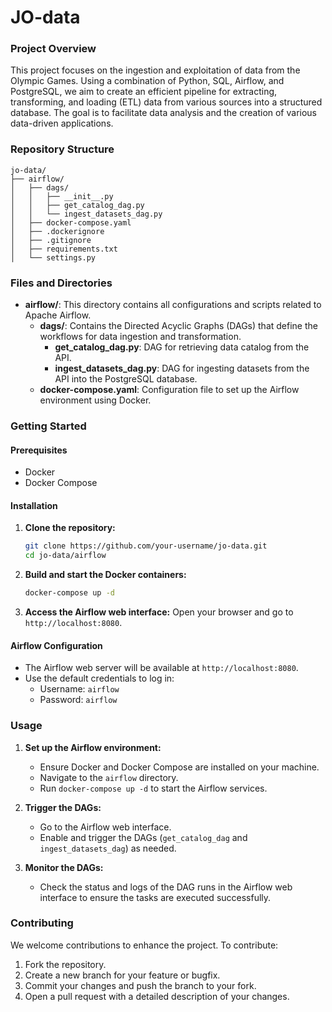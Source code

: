 # JO-data

### Project Overview

This project focuses on the ingestion and exploitation of data from the Olympic Games. Using a combination of Python, SQL, Airflow, and PostgreSQL, we aim to create an efficient pipeline for extracting, transforming, and loading (ETL) data from various sources into a structured database. The goal is to facilitate data analysis and the creation of various data-driven applications.

### Repository Structure

```
jo-data/
├── airflow/
│   ├── dags/
│   │   ├── __init__.py
│   │   ├── get_catalog_dag.py
│   │   └── ingest_datasets_dag.py
│   ├── docker-compose.yaml
│   ├── .dockerignore
│   ├── .gitignore
│   ├── requirements.txt
│   └── settings.py
```

### Files and Directories

- **airflow/**: This directory contains all configurations and scripts related to Apache Airflow.
  - **dags/**: Contains the Directed Acyclic Graphs (DAGs) that define the workflows for data ingestion and transformation.
    - **get_catalog_dag.py**: DAG for retrieving data catalog from the API.
    - **ingest_datasets_dag.py**: DAG for ingesting datasets from the API into the PostgreSQL database.
  - **docker-compose.yaml**: Configuration file to set up the Airflow environment using Docker.

### Getting Started

#### Prerequisites

- Docker
- Docker Compose

#### Installation

1. **Clone the repository:**
   ```sh
   git clone https://github.com/your-username/jo-data.git
   cd jo-data/airflow
   ```

2. **Build and start the Docker containers:**
   ```sh
   docker-compose up -d
   ```

3. **Access the Airflow web interface:**
   Open your browser and go to `http://localhost:8080`.

#### Airflow Configuration

- The Airflow web server will be available at `http://localhost:8080`.
- Use the default credentials to log in: 
  - Username: `airflow`
  - Password: `airflow`

### Usage

1. **Set up the Airflow environment:**
   - Ensure Docker and Docker Compose are installed on your machine.
   - Navigate to the `airflow` directory.
   - Run `docker-compose up -d` to start the Airflow services.

2. **Trigger the DAGs:**
   - Go to the Airflow web interface.
   - Enable and trigger the DAGs (`get_catalog_dag` and `ingest_datasets_dag`) as needed.

3. **Monitor the DAGs:**
   - Check the status and logs of the DAG runs in the Airflow web interface to ensure the tasks are executed successfully.

### Contributing

We welcome contributions to enhance the project. To contribute:

1. Fork the repository.
2. Create a new branch for your feature or bugfix.
3. Commit your changes and push the branch to your fork.
4. Open a pull request with a detailed description of your changes.


